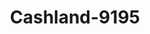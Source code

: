 ---
f_zip-code: 45895
f_state-code: OH
title: Cashland-9195
f_phone: 419-739-7707
f_city-only: Wapakoneta
f_address: 1254 Bellefontaine Street Wapakoneta
f_location-unique-id: '9195'
slug: cashland-9195
updated-on: '2024-05-30T13:46:58.046Z'
created-on: '2024-05-30T13:36:59.803Z'
published-on: '2024-05-30T13:54:32.469Z'
f_city-state: cms/city/wapakoneta-oh.md
f_company: cms/company/cashland.md
f_state: cms/state/ohio.md
layout: '[payday-loan].html'
tags: payday-loan
---